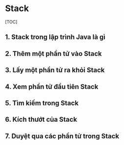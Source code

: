 # Stack

[TOC]

## 1. Stack trong lập trình Java là gì 



## 2. Thêm một phần tử vào Stack 



## 3. Lấy một phần tử ra khỏi Stack 



## 4. Xem phần tử đầu tiên Stack 



## 5. Tìm kiếm trong Stack 



## 6. Kích thướt của Stack 



## 7. Duyệt qua các phần tử trong Stack